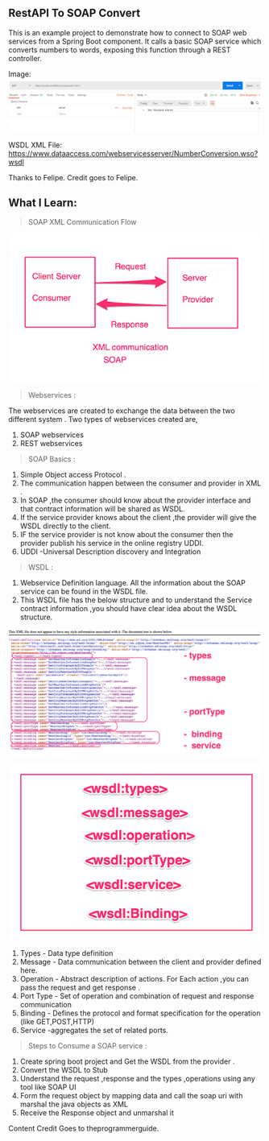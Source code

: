 ## RestAPI To SOAP Convert

This is an example project to demonstrate how to connect to SOAP web services from a Spring Boot component. It calls a basic SOAP service which converts numbers to words, exposing this function through a REST controller.

Image:
![ReQuest Process](https://github.com/CodeMechanix/RestAPI-To-SOAP-In-Spring-Boot/blob/main/images/Capture.PNG)

WSDL XML File: https://www.dataaccess.com/webservicesserver/NumberConversion.wso?wsdl

Thanks to Felipe. Credit goes to Felipe. 

## What I Learn:

> SOAP XML Communication Flow 

![SOAP Flow](https://github.com/CodeMechanix/RestAPI-To-SOAP-In-Spring-Boot/blob/main/images/SOAP1.PNG)

> Webservices :

The webservices are created to exchange the data between the two different system . Two types of webservices created are,
1. SOAP webservices
2. REST webservices

> SOAP Basics :

1. Simple Object access Protocol .
2. The communication happen between the consumer and provider in XML .
3. In SOAP ,the consumer should know about the provider interface and that contract information will be shared as WSDL.
4. If the service provider knows about the client ,the provider will give the WSDL directly to the client.
5. IF the service provider is not know about the consumer then the provider publish his service in the online registry UDDI.
6. UDDI -Universal Description discovery and Integration

> WSDL :

1. Webservice Definition language. All the information about the SOAP service can be found in the WSDL file.
2. This WSDL file has the below structure and to understand the Service contract information ,you should have clear idea about the WSDL structure.

![WSDL File](https://github.com/CodeMechanix/RestAPI-To-SOAP-In-Spring-Boot/blob/main/images/SOAP2.PNG)

![WSDL Tags](https://github.com/CodeMechanix/RestAPI-To-SOAP-In-Spring-Boot/blob/main/images/SOAP3.PNG)

1. Types - Data type definition
2. Message - Data communication between the client and provider defined here.
3. Operation - Abstract description of actions. For Each action ,you can pass the request and get response .
4. Port Type - Set of operation and combination of request and response communication
5. Binding - Defines the protocol and format specification for the operation (like GET,POST,HTTP)
6. Service -aggregates the set of related ports.

> Steps to Consume a SOAP service :

1. Create spring boot project and Get the WSDL from the provider .
2. Convert the WSDL to Stub
3. Understand the request ,response and the types ,operations using any tool like SOAP UI
4. Form the request object by mapping data and call the soap uri with marshal the java objects as XML
5. Receive the Response object and unmarshal it 

Content Credit Goes to theprogrammerguide.
